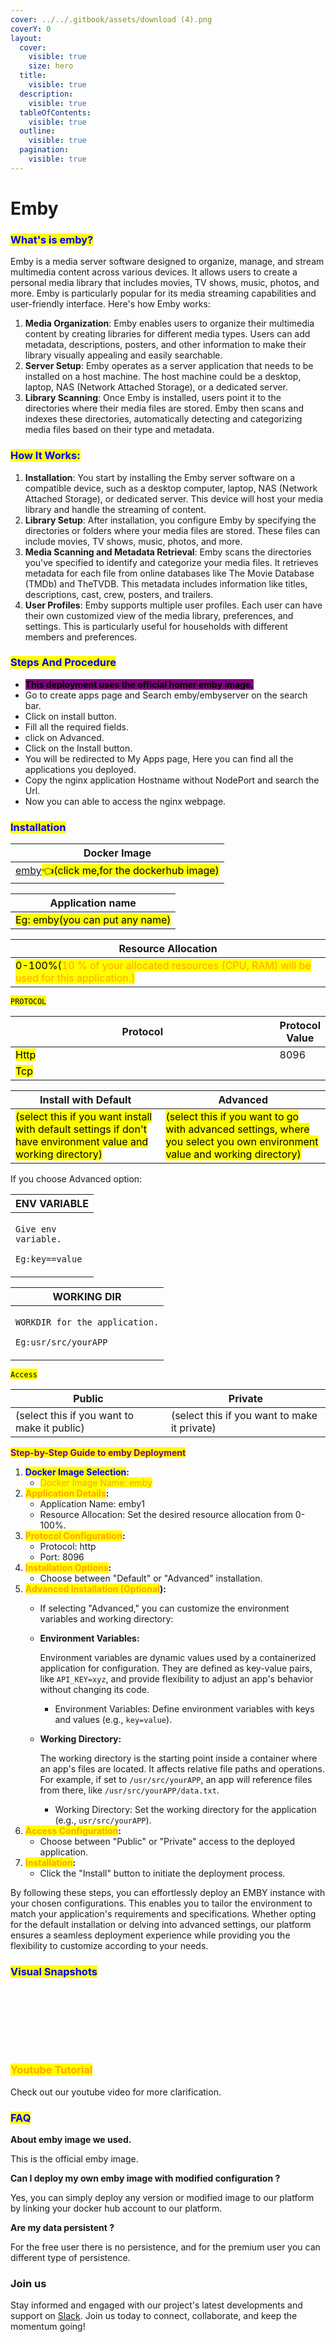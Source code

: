 ```yaml
---
cover: ../../.gitbook/assets/download (4).png
coverY: 0
layout:
  cover:
    visible: true
    size: hero
  title:
    visible: true
  description:
    visible: true
  tableOfContents:
    visible: true
  outline:
    visible: true
  pagination:
    visible: true
---
```


# Emby

### <mark style="color:blue;">What's is emby?</mark>

Emby is a media server software designed to organize, manage, and stream multimedia content across various devices. It allows users to create a personal media library that includes movies, TV shows, music, photos, and more. Emby is particularly popular for its media streaming capabilities and user-friendly interface. Here's how Emby works:

1. **Media Organization**: Emby enables users to organize their multimedia content by creating libraries for different media types. Users can add metadata, descriptions, posters, and other information to make their library visually appealing and easily searchable.
2. **Server Setup**: Emby operates as a server application that needs to be installed on a host machine. The host machine could be a desktop, laptop, NAS (Network Attached Storage), or a dedicated server.
3. **Library Scanning**: Once Emby is installed, users point it to the directories where their media files are stored. Emby then scans and indexes these directories, automatically detecting and categorizing media files based on their type and metadata.

### <mark style="color:blue;">**How It Works:**</mark>

1. **Installation**: You start by installing the Emby server software on a compatible device, such as a desktop computer, laptop, NAS (Network Attached Storage), or dedicated server. This device will host your media library and handle the streaming of content.
2. **Library Setup**: After installation, you configure Emby by specifying the directories or folders where your media files are stored. These files can include movies, TV shows, music, photos, and more.
3. **Media Scanning and Metadata Retrieval**: Emby scans the directories you've specified to identify and categorize your media files. It retrieves metadata for each file from online databases like The Movie Database (TMDb) and TheTVDB. This metadata includes information like titles, descriptions, cast, crew, posters, and trailers.
4. **User Profiles**: Emby supports multiple user profiles. Each user can have their own customized view of the media library, preferences, and settings. This is particularly useful for households with different members and preferences.

### <mark style="color:blue;">Steps And Procedure</mark>

* &#x20;<mark style="background-color:purple;">**This deployment uses the official homer emby image.**</mark>
* &#x20;Go to create apps page and Search emby/embyserver  on the search bar.
* &#x20;Click on install button.
* &#x20;Fill all the required fields.
* &#x20;click on Advanced.
* Click on the Install button.
* You will be redirected to My Apps page, Here you can find all the applications you deployed.
* &#x20;Copy the nginx application Hostname without NodePort and search the Url.
* &#x20;Now you can able to access the nginx webpage.

### <mark style="color:blue;">Installation</mark>

| Docker Image                                                                                                                       |
| ---------------------------------------------------------------------------------------------------------------------------------- |
| [emby](https://hub.docker.com/r/emby/embyserver)<mark style="background-color:yellow;">👈(click me,for the dockerhub image)</mark> |

| Application name                                                             |
| ---------------------------------------------------------------------------- |
| <mark style="background-color:yellow;">Eg: emby(you can put any name)</mark> |

| Resource Allocation                                                                                                                                                     |
| ----------------------------------------------------------------------------------------------------------------------------------------------------------------------- |
| <mark style="background-color:yellow;">0-100%(</mark><mark style="color:orange;">10 % of your allocated resources (CPU, RAM) will be used for this application.)</mark> |

<mark style="background-color:yellow;">`PROTOCOL`</mark>

<table><thead><tr><th width="417">Protocol</th><th>Protocol Value</th></tr></thead><tbody><tr><td><mark style="background-color:yellow;">Http</mark></td><td>8096</td></tr><tr><td><mark style="background-color:yellow;">Tcp</mark></td><td></td></tr></tbody></table>

| Install with Default                                                                                                                                        | Advanced                                                                                                                                                               |
| ----------------------------------------------------------------------------------------------------------------------------------------------------------- | ---------------------------------------------------------------------------------------------------------------------------------------------------------------------- |
| <mark style="background-color:yellow;">(select this if you want install with default settings if don't have environment value and working directory)</mark> | <mark style="background-color:yellow;">(select this if you want to go with advanced settings, where you select you own environment value and working directory)</mark> |

If you choose Advanced option:

| ENV VARIABLE                                                            |
| ----------------------------------------------------------------------- |
| <p><code>Give env variable.</code></p><p><code>Eg:key==value</code></p> |

| WORKING DIR                                                                             |
| --------------------------------------------------------------------------------------- |
| <p><code>WORKDIR for the application.</code></p><p> <code>Eg:usr/src/yourAPP</code></p> |

<mark style="background-color:yellow;">`Access`</mark>

| Public                                      | Private                                      |
| ------------------------------------------- | -------------------------------------------- |
| (select this if you want to make it public) | (select this if you want to make it private) |

<mark style="color:purple;">**Step-by-Step Guide to emby Deployment**</mark>

1. <mark style="color:blue;">**Docker Image Selection**</mark>**:**
   * <mark style="color:orange;">Docker Image Name: emby</mark>
2. <mark style="color:orange;">**Application Details**</mark>**:**
   * Application Name: emby1
   * Resource Allocation: Set the desired resource allocation from 0-100%.
3. <mark style="color:orange;">**Protocol Configuration**</mark>**:**
   * Protocol: http
   * Port: 8096
4. <mark style="color:orange;">**Installation Options**</mark>**:**
   * Choose between "Default" or "Advanced" installation.
5. <mark style="color:orange;">**Advanced Installation (Optional**</mark>**):**
   * If selecting "Advanced," you can customize the environment variables and working directory:
   *   **Environment Variables:**

       Environment variables are dynamic values used by a containerized application for configuration. They are defined as key-value pairs, like `API_KEY=xyz`, and provide flexibility to adjust an app's behavior without changing its code.

       * Environment Variables: Define environment variables with keys and values (e.g., `key=value`).
   *   **Working Directory:**

       The working directory is the starting point inside a container where an app's files are located. It affects relative file paths and operations. For example, if set to `/usr/src/yourAPP`, an app will reference files from there, like `/usr/src/yourAPP/data.txt`.

       * Working Directory: Set the working directory for the application (e.g., `usr/src/yourAPP`).
6. <mark style="color:orange;">**Access Configuration**</mark>**:**
   * Choose between "Public" or "Private" access to the deployed application.
7. <mark style="color:orange;">**Installation**</mark>**:**
   * Click the "Install" button to initiate the deployment process.

By following these steps, you can effortlessly deploy an EMBY instance with your chosen configurations. This enables you to tailor the environment to match your application's requirements and specifications. Whether opting for the default installation or delving into advanced settings, our platform ensures a seamless deployment experience while providing you the flexibility to customize according to your needs.

### <mark style="color:blue;">Visual Snapshots</mark>



<div>

<figure><img src="../../.gitbook/assets/Screenshot 2023-08-31 110916.png" alt=""><figcaption></figcaption></figure>

 

<figure><img src="../../.gitbook/assets/Screenshot 2023-08-31 111139 (1).png" alt=""><figcaption></figcaption></figure>

 

<figure><img src="../../.gitbook/assets/Screenshot 2023-08-31 111217.png" alt=""><figcaption></figcaption></figure>

 

<figure><img src="../../.gitbook/assets/Screenshot 2023-08-31 111330.png" alt=""><figcaption></figcaption></figure>

 

<figure><img src="../../.gitbook/assets/Screenshot 2023-08-31 111435.png" alt=""><figcaption></figcaption></figure>

 

<figure><img src="../../.gitbook/assets/Screenshot 2023-08-31 111522.png" alt=""><figcaption></figcaption></figure>

 

<figure><img src="../../.gitbook/assets/Screenshot 2023-08-31 111602.png" alt=""><figcaption></figcaption></figure>

 

<figure><img src="../../.gitbook/assets/Screenshot 2023-08-31 111633.png" alt=""><figcaption></figcaption></figure>

</div>

### <mark style="color:orange;">Youtube Tutorial</mark>&#x20;

Check out our youtube video for more clarification.



### <mark style="color:blue;">FAQ</mark>

**About emby image we used.**

This is the official emby image.

**Can I deploy my own emby image with modified configuration ?**

Yes, you can simply deploy any version or modified image to our platform by linking your docker hub account to our platform.

**Are my data persistent ?**

For the free user there is no persistence, and for the premium user you can different type of persistence.

### Join us

Stay informed and engaged with our project's latest developments and support on [Slack](https://app.slack.com/client/T04QS32JX6E/C04QKEWE146). Join us today to connect, collaborate, and keep the momentum going!&#x20;
